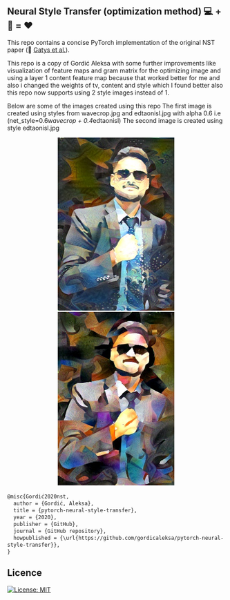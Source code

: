 ## Neural Style Transfer (optimization method) :computer: + :art: = :heart:
This repo contains a concise PyTorch implementation of the original NST paper (:link: [Gatys et al.](https://www.cv-foundation.org/openaccess/content_cvpr_2016/papers/Gatys_Image_Style_Transfer_CVPR_2016_paper.pdf)).

This repo is a copy of Gordić Aleksa with some further improvements like visualization of feature maps and gram matrix for the optimizing image and using a layer 1 content feature map because that worked better for me and also i changed the weights of tv, content and style which I found better also this repo now supports using 2 style images instead of 1.

Below are some of the images created using this repo
The first image is created using styles from wavecrop.jpg and edtaonisl.jpg with alpha 0.6 i.e (net_style=0.6*wavecrop + 0.4*edtaonisl)
The second image is created using style edtaonisl.jpg
<p align="center">
<img src="data\output-images\combined_Dhruv_final_pic_wave_crop_edtaonisl_alpha-60\Dhruv_final_pic_wave_crop_edtaonisl_alpha0.6 _o_adam_i_content_h_400_m_vgg19_cw_1000000.0_sw_20000.0_tv_1000.0.jpg" width="270px">
<img src="data\output-images\combined_Dhruv_final_pic_edtaonisl\2999.jpg" width="270px">
</p>

```
@misc{Gordić2020nst,
  author = {Gordić, Aleksa},
  title = {pytorch-neural-style-transfer},
  year = {2020},
  publisher = {GitHub},
  journal = {GitHub repository},
  howpublished = {\url{https://github.com/gordicaleksa/pytorch-neural-style-transfer}},
}
```

## Licence

[![License: MIT](https://img.shields.io/badge/License-MIT-yellow.svg)](https://github.com/gordicaleksa/pytorch-neural-style-transfer/blob/master/LICENCE)
